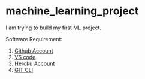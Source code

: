 # machine_learning_project
I am trying to build my first ML project.

Software Requirement:
1. [Github Account](https://github.com)
2. [VS code](https://code.visualstudio.com/download)
3. [Heroku Account](https://id.heroku.com/login)
4. [GIT CLI](https://www.git-scm.com/downloads)